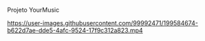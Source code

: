 Projeto YourMusic

https://user-images.githubusercontent.com/99992471/199584674-b622d7ae-dde5-4afc-9524-17f9c312a823.mp4


